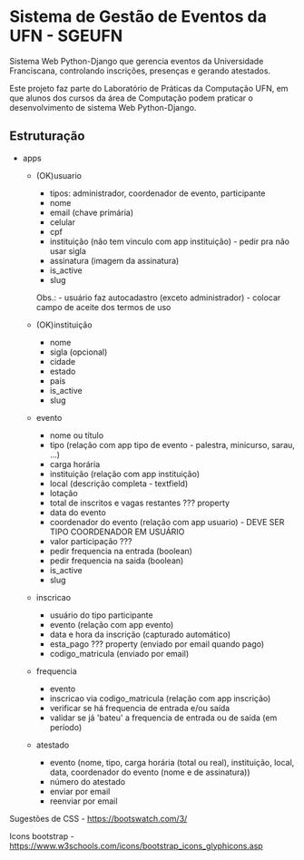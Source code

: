 # Sistema de Gestão de Eventos da UFN - SGEUFN
Sistema Web Python-Django que gerencia eventos da Universidade Franciscana, controlando inscrições, presenças e gerando atestados.

Este projeto faz parte do Laboratório de Práticas da Computação UFN, em que alunos dos cursos da área de Computação podem praticar o desenvolvimento de sistema Web Python-Django.

## Estruturação

- apps
    - (OK)usuario
        - tipos: administrador, coordenador de evento, participante
        - nome
        - email (chave primária)
        - celular
        - cpf
        - instituição (não tem vinculo com app instituição) - pedir pra não usar sigla
        - assinatura (imagem da assinatura)
        - is_active
        - slug

        Obs.:
            - usuário faz autocadastro (exceto administrador)
                - colocar campo de aceite dos termos de uso
    
    - (OK)instituição
        - nome
        - sigla (opcional)
        - cidade
        - estado
        - país
        - is_active
        - slug

    - evento 
        - nome ou título
        - tipo (relação com app tipo de evento - palestra, minicurso, sarau, ...)
        - carga horária
        - instituição (relação com app instituição)
        - local (descrição completa - textfield)
        - lotação
        - total de inscritos e vagas restantes ??? property
        - data do evento
        - coordenador do evento (relação com app usuario) - DEVE SER TIPO COORDENADOR EM USUÁRIO
        - valor participação ???
        - pedir frequencia na entrada (boolean)
        - pedir frequencia na saida (boolean)
        - is_active
        - slug
        
    - inscricao
        - usuário do tipo participante
        - evento (relação com app evento)
        - data e hora da inscrição (capturado automático)
        - esta_pago ??? property (enviado por email quando pago)
        - codigo_matricula (enviado por email)

    - frequencia
        - evento
        - inscricao via codigo_matricula (relação com app inscrição)
        - verificar se há frequencia de entrada e/ou saída
        - validar se já 'bateu' a frequencia de entrada ou de saída (em período)

    - atestado
        - evento (nome, tipo, carga horária (total ou real), instituição, local, data, coordenador do evento (nome e de assinatura))
        - número do atestado
        - enviar por email
        - reenviar por email
        

Sugestões de CSS
    - https://bootswatch.com/3/

Icons bootstrap - https://www.w3schools.com/icons/bootstrap_icons_glyphicons.asp

